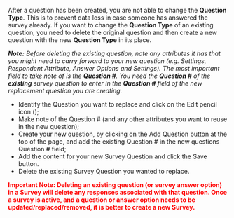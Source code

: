 After a question has been created, you are not able to change the **Question Type**. This is to prevent data loss in case someone has answered the survey already. 
If you want to change the **Question Type** of an existing question, you need to delete the original question and then create a new question with the new **Question Type** in its place.  

***Note:** Before deleting the existing question, note any attributes it has that you might need to carry forward to your new question (e.g. Settings, Respondent Attribute, Answer Options and Settings). The most important field to take note of is the **Question #**. You need the **Question #** of the **existing** survey question to enter in the **Question #** field of the new replacement question you are creating.*

* Identify the Question you want to replace and click on the Edit pencil icon (<i class="fas fa-pencil"></i>);
* Make note of the Question # (and any other attributes you want to reuse in the new question);
* Create your new question, by clicking on the Add Question button at the top of the page, and add the existing Question # in the new questions Question # field; 
* Add the content for your new Survey Question and click the Save button.
* Delete the existing Survey Question you wanted to replace.

<span style="color:red">**Important Note:  Deleting an existing question (or survey answer option) in a Survey will delete any responses associated with that question. Once a survey is active, and a question or answer option needs to be updated/replaced/removed, it is better to create a new Survey.**</span>